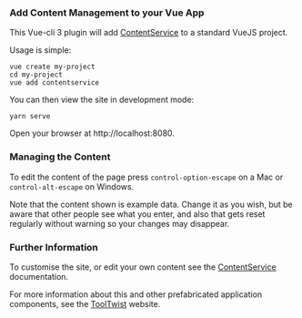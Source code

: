 ### Add Content Management to your Vue App
This Vue-cli 3 plugin will add [ContentService](http://contentservice.io) to a standard VueJS project.

Usage is simple:

    vue create my-project
    cd my-project
    vue add contentservice
    
You can then view the site in development mode:

    yarn serve

Open your browser at http://localhost:8080.

### Managing the Content
To edit the content of the page press `control-option-escape` on a Mac or `control-alt-escape` on Windows.

Note that the content shown is example data. Change it as you wish, but be aware that other people see what you enter, and also that gets reset regularly without warning so your changes may disappear.

### Further Information
To customise the site, or edit your own content see the [ContentService](http://contentservice.io) documentation.

For more information about this and other prefabricated application components, see the [ToolTwist](http://tooltwist.com) website.

